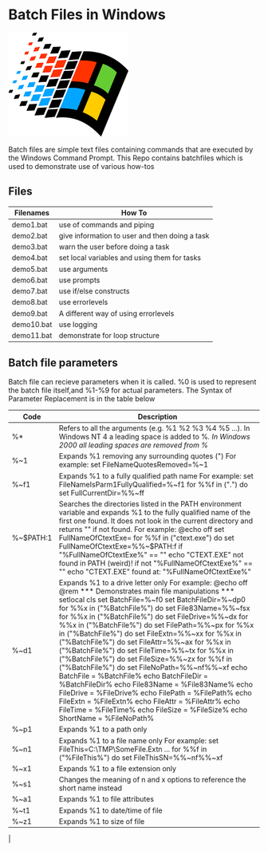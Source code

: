 # Batch Files in Windows

![Logo](logo.png)

Batch files are simple text files containing commands that are executed by the Windows Command Prompt. This Repo contains batchfiles which is used to demonstrate use of various how-tos
## Files

| Filenames   | How To |
|-------------|-------------|
| demo1.bat  |   use of commands and piping          |
| demo2.bat  |   give information to user and then doing a task          |
| demo3.bat  |   warn the user before doing a task          |
| demo4.bat  |   set local variables and using them for tasks          |
| demo5.bat  |   use arguments          |
| demo6.bat  |   use prompts          |
| demo7.bat  |   use if/else constructs          |
| demo8.bat  |   use errorlevels          |
| demo9.bat  |   A different way of using errorlevels          |
| demo10.bat |   use logging          |
| demo11.bat |   demonstrate for loop structure          |


## Batch file parameters 


Batch file can recieve parameters when it is called. %0  is used to represent the batch file itself,and %1-%9 for actual parameters. The Syntax of Parameter Replacement is in the table below



| Code | Description |
| -----|------------ |
| %* | Refers to all the arguments (e.g. %1 %2 %3 %4 %5 ...). In Windows NT 4 a leading space is added to %*. In Windows 2000 all leading spaces are removed from %* |
| %~1 | Expands %1 removing any surrounding quotes (") For example: set FileNameQuotesRemoved=%~1 |
| %~f1 | Expands %1 to a fully qualified path name For example: set FileNameIsParm1FullyQualified=%~f1 for %%f in (".") do set FullCurrentDir=%%~ff |
| %~$PATH:1 | Searches the directories listed in the PATH environment variable and expands %1 to the fully qualified name of the first one found. It does not look in the current directory and returns "" if not found. For example: @echo off set FullNameOfCtextExe= for %%f in ("ctext.exe") do set FullNameOfCtextExe=%%~$PATH:f if     "%FullNameOfCtextExe%" == "" echo "CTEXT.EXE" not found in PATH (weird)! if not "%FullNameOfCtextExe%" == "" echo "CTEXT.EXE" found at: "%FullNameOfCtextExe%" |
| %~d1 | Expands %1 to a drive letter only For example: @echo off @rem *** Demonstrates main file manipulations *** setlocal cls set    BatchFile=%~f0 set BatchFileDir=%~dp0 for %%x in ("%BatchFile%") do set File83Name=%%~fsx for %%x in ("%BatchFile%") do set FileDrive=%%~dx for %%x in ("%BatchFile%") do set FilePath=%%~px for %%x in ("%BatchFile%") do set FileExtn=%%~xx for %%x in ("%BatchFile%") do set FileAttr=%%~ax for %%x in ("%BatchFile%") do set FileTime=%%~tx for %%x in ("%BatchFile%") do set FileSize=%%~zx for %%f in ("%BatchFile%") do set FileNoPath=%%~nf%%~xf echo BatchFile    = %BatchFile% echo BatchFileDir = %BatchFileDir% echo File83Name   = %File83Name% echo FileDrive    = %FileDrive% echo FilePath     = %FilePath% echo FileExtn     = %FileExtn% echo FileAttr     = %FileAttr% echo FileTime     = %FileTime% echo FileSize     = %FileSize% echo ShortName    = %FileNoPath% |
| %~p1 | Expands %1 to a path only |
| %~n1 | Expands %1 to a file name only For example: set FileThis=C:\TMP\SomeFile.Extn ... for %%f in ("%FileThis%") do set FileThisSN=%%~nf%%~xf |
| %~x1 | Expands %1 to a file extension only |
| %~s1 | Changes the meaning of n and x options to reference the short name instead |
| %~a1 | Expands %1 to file attributes |
| %~t1 | Expands %1 to date/time of file |
| %~z1 | Expands %1 to size of file |
 |
